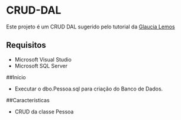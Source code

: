 # CRUD-DAL
Este projeto é um CRUD DAL sugerido pelo tutorial da [Glaucia Lemos](https://www.youtube.com/watch?v=s5_83He6HmI&index=1&list=PLb2HQ45KP0WuY6bCj-kCSa2LvvnaThRQ_)

## Requisitos
* Microsoft Visual Studio
* Microsoft SQL Server

##Início
* Executar o dbo.Pessoa.sql para criação do Banco de Dados.

##Características
* CRUD da classe Pessoa